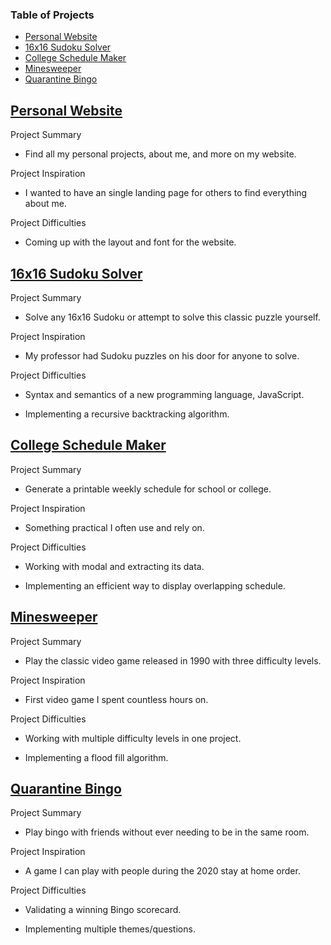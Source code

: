 ### Table of Projects
- [Personal Website](https://steven-phun.github.io/Personal-Website)
- [16x16 Sudoku Solver](https://steven-phun.github.io/JavaScript-Projects/16x16-Sudoku-Solver)
- [College Schedule Maker](https://steven-phun.github.io/JavaScript-Projects/College-Schedule-Maker)
- [Minesweeper](https://steven-phun.github.io/JavaScript-Projects/Minesweeper)
- [Quarantine Bingo](https://steven-phun.github.io/JavaScript-Projects/Quarantine-Bingo)

## [Personal Website](https://steven-phun.github.io/Personal-Website)

Project Summary

- Find all my personal projects, about me, and more on my website.

Project Inspiration 

- I wanted to have an single landing page for others to find everything about me.

Project Difficulties

- Coming up with the layout and font for the website.


## [16x16 Sudoku Solver](https://steven-phun.github.io/JavaScript-Projects/16x16-Sudoku-Solver)

Project Summary

- Solve any 16x16 Sudoku or attempt to solve this classic puzzle yourself.

Project Inspiration 

- My professor had Sudoku puzzles on his door for anyone to solve.

Project Difficulties

- Syntax and semantics of a new programming language, JavaScript.

- Implementing a recursive backtracking algorithm.

## [College Schedule Maker](https://steven-phun.github.io/JavaScript-Projects/College-Schedule-Maker)

Project Summary

- Generate a printable weekly schedule for school or college. 

Project Inspiration 

- Something practical I often use and rely on.

Project Difficulties

- Working with modal and extracting its data. 

- Implementing an efficient way to display overlapping schedule.

## [Minesweeper](https://steven-phun.github.io/JavaScript-Projects/Minesweeper)

Project Summary

- Play the classic video game released in 1990 with three difficulty levels.

Project Inspiration 

- First video game I spent countless hours on.

Project Difficulties

- Working with multiple difficulty levels in one project.

- Implementing a flood fill algorithm.

## [Quarantine Bingo](https://steven-phun.github.io/JavaScript-Projects/Quarantine-Bingo)

Project Summary

- Play bingo with friends without ever needing to be in the same room.

Project Inspiration 

- A game I can play with people during the 2020 stay at home order. 

Project Difficulties

- Validating a winning Bingo scorecard.

- Implementing multiple themes/questions. 
